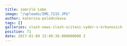 ```yaml
---
title: zamrzlé Labe
image: "/uploads/IMG_7215.JPG"
author: katerina-polednikova
tags: []
galleries: slash-news-slash-scitani-vyder-v-krkonosich
position: 71
date: 2017-01-09 15:49:39.000000000 Z
---
```

